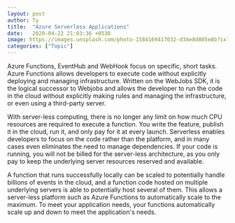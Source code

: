 ```yaml
---
layout: post
author: Ty
title:  "Azure Serverless Applications"
date:   2020-04-22 21:03:36 +0530
image: https://images.unsplash.com/photo-1584169417032-d34e8d805e8b?ixlib=rb-1.2.1&ixid=eyJhcHBfaWQiOjEyMDd9&auto=format&fit=crop&w=1470&q=80
categories: ["Topic"]
---
```



Azure Functions, EventHub and WebHook focus on specific, short tasks. Azure Functions allows developers to execute code without explicitly deploying and managing infrastructure. Written on the WebJobs SDK, it is the logical successor to Webjobs and allows the developer to run the code in the cloud without explicitly making rules and managing the infrastructure, or even using a third-party server. 

With server-less computing, there is no longer any limit on how much CPU resources are required to execute a function. You write the feature, publish it in the cloud, run it, and only pay for it at every launch. Serverless enables developers to focus on the code rather than the platform, and in many cases even eliminates the need to manage dependencies. If your code is running, you will not be billed for the server-less architecture, as you only pay to keep the underlying server resources reserved and available. 

A function that runs successfully locally can be scaled to potentially handle billions of events in the cloud, and a function code hosted on multiple underlying servers is able to potentially host several of them. This allows a server-less platform such as Azure Functions to automatically scale to the maximum. To meet your application needs, your functions automatically scale up and down to meet the application's needs. 

